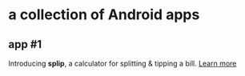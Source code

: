 # a collection of Android apps

## app  #1
Introducing **splip**, a calculator for splitting & tipping a bill. [Learn more](/assignment1 "Assignment 1")
